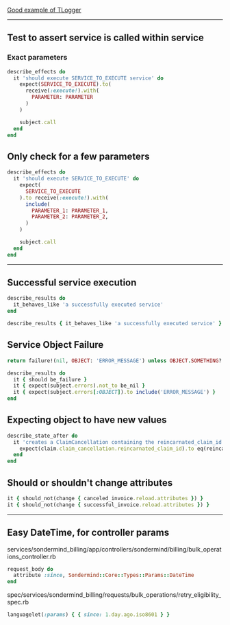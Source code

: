 [Good example of TLogger](https://github.com/SonderMindOrg/sonder-rails/blob/develop/services/sondermind_billing/lib/sondermind/billing/services/transfer/transfer.rb#L62-L94)

---

## Test to assert service is called within service

### Exact parameters

```rb
describe_effects do
  it 'should execute SERVICE_TO_EXECUTE service' do
    expect(SERVICE_TO_EXECUTE).to(
      receive(:execute!).with(
        PARAMETER: PARAMETER
      )
    )

    subject.call
  end
end
```

## Only check for a few parameters

```rb
describe_effects do
  it 'should execute SERVICE_TO_EXECUTE' do
    expect(
      SERVICE_TO_EXECUTE
    ).to receive(:execute!).with(
      include(
        PARAMETER_1: PARAMETER_1,
        PARAMETER_2: PARAMETER_2,
      )
    )

    subject.call
  end
end
```

---

## Successful service execution

```rb
describe_results do
  it_behaves_like 'a successfully executed service'
end
```

```rb
describe_results { it_behaves_like 'a successfully executed service' }
```

## Service Object Failure

```rb
return failure!(nil, OBJECT: 'ERROR_MESSAGE') unless OBJECT.SOMETHING?

describe_results do
  it { should be_failure }
  it { expect(subject.errors).not_to be_nil }
  it { expect(subject.errors[:OBJECT]).to include('ERROR_MESSAGE') }
end
```

## Expecting object to have new values

```rb
describe_state_after do
  it 'creates a ClaimCancellation containing the reincarnated_claim_id' do
    expect(claim.claim_cancellation.reincarnated_claim_id).to eq(reincarnated_claim.id)
  end
end
```

## Should or shouldn't change attributes

```rb
it { should_not(change { canceled_invoice.reload.attributes }) }
it { should_not(change { successful_invoice.reload.attributes }) }
```

---

## Easy DateTime, for controller params

services/sondermind_billing/app/controllers/sondermind/billing/bulk_operations_controller.rb

```rb
request_body do
  attribute :since, Sondermind::Core::Types::Params::DateTime
end
```

spec/services/sondermind_billing/requests/bulk_operations/retry_eligibility_spec.rb

```rb
languagelet(:params) { { since: 1.day.ago.iso8601 } }
```
